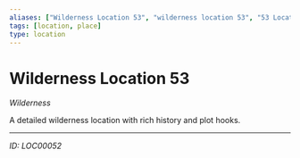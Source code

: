 ```yaml
---
aliases: ["Wilderness Location 53", "wilderness location 53", "53 Location Wilderness"]
tags: [location, place]
type: location
---
```


# Wilderness Location 53

*Wilderness*

A detailed wilderness location with rich history and plot hooks.

---
*ID: LOC00052*